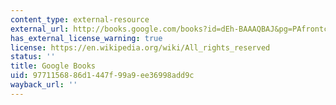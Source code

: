 ```yaml
---
content_type: external-resource
external_url: http://books.google.com/books?id=dEh-BAAAQBAJ&pg=PAfrontcover
has_external_license_warning: true
license: https://en.wikipedia.org/wiki/All_rights_reserved
status: ''
title: Google Books
uid: 97711568-86d1-447f-99a9-ee36998add9c
wayback_url: ''
---
```

